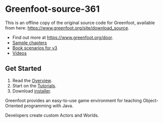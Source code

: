 # Greenfoot-source-361

This is an offline copy of the original source code for Greenfoot, 
available from here: https://www.greenfoot.org/site/download_source.

- Find out more at https://www.greenfoot.org/door.
- [Sample chapters](https://www.greenfoot.org/book/toc.html)
- [Book scenarios for v3](https://www.greenfoot.org/book/)
- [Videos](https://www.greenfoot.org/doc/joy-of-code)

## Get Started

1. Read the [Overview](https://www.greenfoot.org/overview).
2. Start on the [Tutorials](https://www.greenfoot.org/doc).
3. Download [installer](https://www.greenfoot.org/download).

Greenfoot provides an easy-to-use game environment for teaching Object-Oriented programming with Java.

Developers create custom Actors and Worlds.
